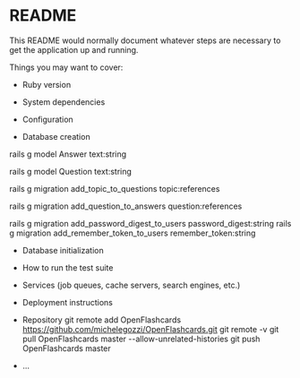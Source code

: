 # README

This README would normally document whatever steps are necessary to get the
application up and running.

Things you may want to cover:

* Ruby version

* System dependencies

* Configuration

* Database creation



rails g model Answer text:string
 
rails g model Question text:string

rails g migration add_topic_to_questions topic:references

rails g migration add_question_to_answers question:references

rails g migration add_password_digest_to_users password_digest:string
rails g migration add_remember_token_to_users remember_token:string





* Database initialization

* How to run the test suite

* Services (job queues, cache servers, search engines, etc.)

* Deployment instructions

* Repository
git remote add OpenFlashcards https://github.com/michelegozzi/OpenFlashcards.git
git remote -v
git pull OpenFlashcards master --allow-unrelated-histories
git push OpenFlashcards master

* ...
